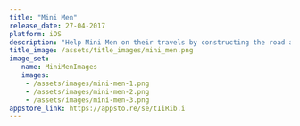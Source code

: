 ```yaml
---
title: "Mini Men"
release_date: 27-04-2017
platform: iOS
description: "Help Mini Men on their travels by constructing the road ahead. Explore more routes and cover a greater distance by employing more Mini Men."
title_image: /assets/title_images/mini_men.png
image_set:
   name: MiniMenImages
   images:
    - /assets/images/mini-men-1.png
    - /assets/images/mini-men-2.png
    - /assets/images/mini-men-3.png
appstore_link: https://appsto.re/se/tIiRib.i
---
```

